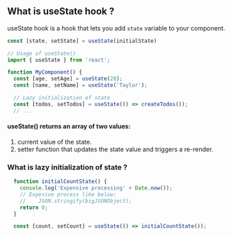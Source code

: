 ## What is useState hook ?

useState hook is a hook that lets you add `state` variable to your component.

```javascript
const [state, setState] = useState(initialState)

// Usage of useState()
import { useState } from 'react';

function MyComponent() {
  const [age, setAge] = useState(28);
  const [name, setName] = useState('Taylor');

  // Lazy initialization of state
  const [todos, setTodos] = useState(() => createTodos());
  // ...
```

#### useState() returns an array of two values:

1. current value of the state.
2. setter function that updates the state value and triggers a re-render.


### What is lazy initialization of state ?

```javascript
  function initialCountState() {
    console.log('Expensive processing' + Date.now());
    // Expesive process like below:
    //    JSON.stringify(bigJSONObject);
    return 0;
  }

  const [count, setCount] = useState(() => initialCountState());
```
